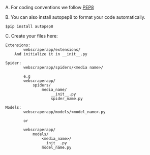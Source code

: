 A. For coding conventions we follow [PEP8](https://www.python.org/dev/peps/pep-0008/)

B. You can also install autopep8 to format your code automatically.

```$pip install autopep8```

C.  Create your files here:
    
    Extensions:
            webscraperapp/extensions/
        And initialize it in __init__.py
    
    Spider:
            webscraperapp/spiders/<media name>/

            e.g
            webscraperapp/
                spiders/
                    media_name/
                        __init__.py
                        spider_name.py

    Models:
            webscraperapp/models/<model_name>.py

            or

            webscraperapp/
                models/
                    <media_name>/
                    __init__.py
                    model_name.py
